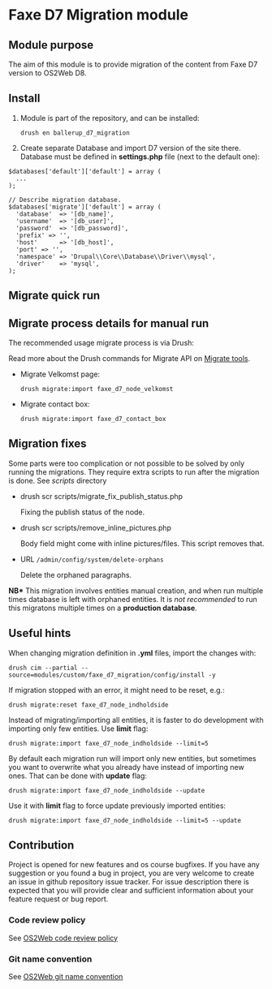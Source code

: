 # Faxe D7 Migration module

## Module purpose

The aim of this module is to provide migration of the content from Faxe D7 version to OS2Web D8.

## Install

1. Module is part of the repository, and can be installed:
    ```
    drush en ballerup_d7_migration
    ```

2. Create separate Database and import D7 version of the site there. Database must be defined in **settings.php** file (next to the default one):
```
$databases['default']['default'] = array (
  ...
);

// Describe migration database.
$databases['migrate']['default'] = array (
  'database'  => '[db_name]',
  'username'  => '[db_user]',
  'password'  => '[db_password]',
  'prefix' => '',
  'host'      => '[db_host]',
  'port' => '',
  'namespace' => 'Drupal\\Core\\Database\\Driver\\mysql',
  'driver'    => 'mysql',
);
```

## Migrate quick run

## Migrate process details for manual run

The recommended usage migrate process is via Drush:

Read more about the Drush commands for Migrate API on [Migrate tools](https://www.drupal.org/project/migrate_tool).

  * Migrate Velkomst page:
    ```
    drush migrate:import faxe_d7_node_velkomst
    ```
 * Migrate contact box:
    ```
    drush migrate:import faxe_d7_contact_box
    ```

## Migration fixes
Some parts were too complication or not possible to be solved by only running the migrations.
They require extra scripts to run after the migration is done. See *scripts* directory
* drush scr scripts/migrate_fix_publish_status.php

  Fixing the publish status of the node.

* drush scr scripts/remove_inline_pictures.php

  Body field might come with inline pictures/files. This script removes that.

* URL ```/admin/config/system/delete-orphans```

  Delete the orphaned paragraphs.

__NB*__ This migration involves entities manual creation, and when run multiple times database is left with orphaned entities. It is _not recommended_ to run this migratons multiple times on a __production database__.

## Useful hints

When changing migration definition in **.yml** files, import the changes with:
```
drush cim --partial --source=modules/custom/faxe_d7_migration/config/install -y
```

If migration stopped with an error, it might need to be reset, e.g.:
```
drush migrate:reset faxe_d7_node_indholdside
```

Instead of migrating/importing all entities, it is faster to do development with importing only few entities. Use **limit** flag:
```
drush migrate:import faxe_d7_node_indholdside --limit=5
```

By default each migration run will import only new entities, but sometimes you want to overwrite what you already have instead of importing new ones. That can be done with **update** flag:
```
drush migrate:import faxe_d7_node_indholdside --update
```

Use it with **limit** flag to force update previously imported entities:
```
drush migrate:import faxe_d7_node_indholdside --limit=5 --update
```

## Contribution

Project is opened for new features and os course bugfixes.
If you have any suggestion or you found a bug in project, you are very welcome
to create an issue in github repository issue tracker.
For issue description there is expected that you will provide clear and
sufficient information about your feature request or bug report.

### Code review policy
See [OS2Web code review policy](https://github.com/OS2Web/docs#code-review)

### Git name convention
See [OS2Web git name convention](https://github.com/OS2Web/docs#git-guideline)
